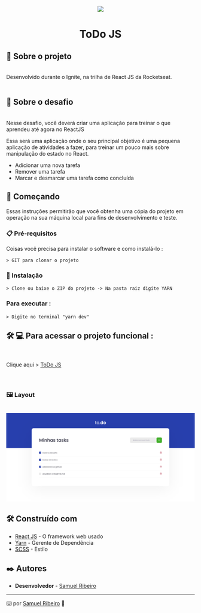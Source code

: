 <p align='center'><img width='150' src="https://cdn.auth0.com/blog/react-js/react.png"></p>
<h1 align='center'>ToDo JS</h1>
<p align='center'>
</p>

## 🚀 Sobre o projeto

<br>
Desenvolvido durante o Ignite, na trilha de React JS da Rocketseat.
<br>
<br>

## 🧠 Sobre o desafio
<br>
Nesse desafio, você deverá criar uma aplicação para treinar o que aprendeu até agora no ReactJS

Essa será uma aplicação onde o seu principal objetivo é uma pequena aplicação de atividades a fazer, para treinar um pouco mais sobre manipulação do estado no React.

- Adicionar uma nova tarefa
- Remover uma tarefa
- Marcar e desmarcar uma tarefa como concluída
## 🚀 Começando

Essas instruções permitirão que você obtenha uma cópia do projeto em operação na sua máquina local para fins de desenvolvimento e teste.

### 📋 Pré-requisitos

Coisas você precisa para instalar o software e como instalá-lo :

```
> GIT para clonar o projeto
```

### 🔧 Instalação

```
> Clone ou baixe o ZIP do projeto -> Na pasta raiz digite YARN
```

### Para executar :

```
> Digite no terminal "yarn dev" 
```

## 🛠 💻 Para acessar o projeto funcional :

<br>


<p>

Clique aqui > [ToDo JS](https://todo-ignite-samuelrrs.netlify.app/) 

<br>

<p>

## <h3> 🖼️ Layout</h3>

<br>

 <img src="./src/assets/.github/layout1.png">
    <br>


## 🛠️ Construído com

- [React JS](https://pt-br.reactjs.org/) - O framework web usado
- [Yarn](https://yarnpkg.com/) - Gerente de Dependência
- [SCSS](https://sass-lang.com/documentation/syntax) - Estilo




## ✒️ Autores

- **Desenvolvedor** - [Samuel Ribeiro](https://github.com/samuelrrs)

---

⌨️ por [Samuel Ribeiro](https://github.com/samuelrrs) 🚀
